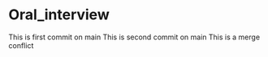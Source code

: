 # Oral_interview
This is first commit on main
This is second commit on main
This is a merge conflict